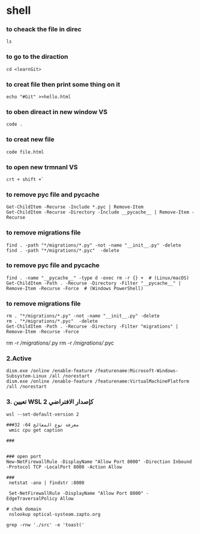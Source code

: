 # shell


### to cheack the file in direc
```ls```

### to go to the diraction
```cd <learnGit> ```

### to creat file then print some thing on it 
```echo "#Git" >>hello.html``` 
### to oben direact in new window  VS
```code .```
### to creat new file 
```code file.html```

### to open new trmnanl VS 
```shell
crt + shift +`
```

### to remove pyc file and __pycache__
```shell
Get-ChildItem -Recurse -Include *.pyc | Remove-Item
Get-ChildItem -Recurse -Directory -Include __pycache__ | Remove-Item -Recurse
```

### to remove migrations file
```shell
find . -path "*/migrations/*.py" -not -name "__init__.py" -delete
find . -path "*/migrations/*.pyc"  -delete
```



### to remove pyc file and __pycache__
```shell
find . -name "__pycache__" -type d -exec rm -r {} +  # (Linux/macOS)
Get-ChildItem -Path . -Recurse -Directory -Filter "__pycache__" | Remove-Item -Recurse -Force  # (Windows PowerShell)
```

### to remove migrations file
```shell
rm . "*/migrations/*.py" -not -name "__init__.py" -delete
rm . "*/migrations/*.pyc"  -delete
Get-ChildItem -Path . -Recurse -Directory -Filter "migrations" | Remove-Item -Recurse -Force 
```

rm -r */migrations/*.py
rm -r */migrations/*.pyc

### 2.Active 
```shell
dism.exe /online /enable-feature /featurename:Microsoft-Windows-Subsystem-Linux /all /norestart
dism.exe /online /enable-feature /featurename:VirtualMachinePlatform /all /norestart
```

### 3. تعيين WSL 2 كإصدار الافتراضي
```shell
wsl --set-default-version 2

###معرفة نوع المعالج 64- 32
 wmic cpu get caption

###


### open port 
New-NetFirewallRule -DisplayName "Allow Port 8000" -Direction Inbound -Protocol TCP -LocalPort 8000 -Action Allow

### 
 netstat -ano | findstr :8000

 Set-NetFirewallRule -DisplayName "Allow Port 8000" -EdgeTraversalPolicy Allow

# chek domain
 nslookup optical-systeam.zapto.org

grep -rnw './src' -e 'toast('
